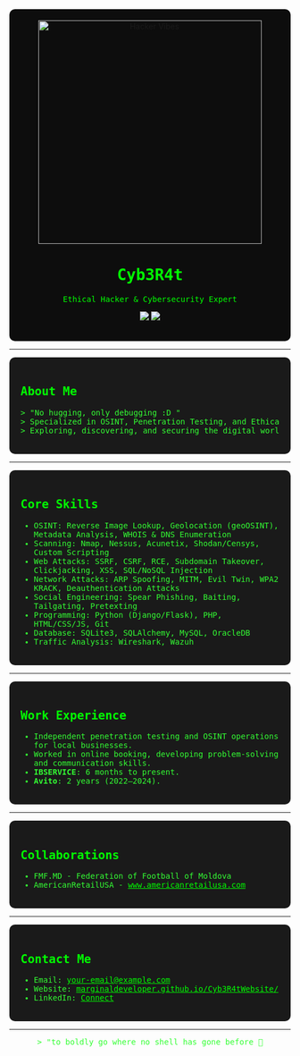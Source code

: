 
<div align="center" style="background-color:#0d0d0d; padding:20px; border-radius:10px;">
  <img src="https://marginaldeveloper.github.io/Cyb3R4tWebsite/deathnote.gif" width="400" alt="Hacker Vibes">
  <h1 style="color:#00ff00; font-family:monospace;">Cyb3R4t</h1>
  <p style="color:#00ff00; font-family:monospace;">Ethical Hacker & Cybersecurity Expert</p>
  <p>
    <a href="https://marginaldeveloper.github.io/Cyb3R4tWebsite/"><img src="https://img.shields.io/badge/Website-Cyb3R4t-blue"></a>
    <a href="mailto:ibservice.85@gmail.com"><img src="https://img.shields.io/badge/Email-Contact-red"></a>
  </p>
</div>

---

<div style="background-color:#1a1a1a; padding:20px; border-radius:10px;">
<h2 style="color:#00ff00; font-family:monospace;">About Me</h2>
<pre style="color:#33ff33; font-family:monospace;">
> "No hugging, only debugging :D "
> Specialized in OSINT, Penetration Testing, and Ethical Hacking.
> Exploring, discovering, and securing the digital world.
</pre>
</div>

---

<div style="background-color:#1a1a1a; padding:20px; border-radius:10px;">
<h2 style="color:#00ff00; font-family:monospace;">Core Skills</h2>
<ul style="color:#33ff33; font-family:monospace;">
<li>OSINT: Reverse Image Lookup, Geolocation (geoOSINT), Metadata Analysis, WHOIS & DNS Enumeration</li>
<li>Scanning: Nmap, Nessus, Acunetix, Shodan/Censys, Custom Scripting</li>
<li>Web Attacks: SSRF, CSRF, RCE, Subdomain Takeover, Clickjacking, XSS, SQL/NoSQL Injection</li>
<li>Network Attacks: ARP Spoofing, MITM, Evil Twin, WPA2 KRACK, Deauthentication Attacks</li>
<li>Social Engineering: Spear Phishing, Baiting, Tailgating, Pretexting</li>
<li>Programming: Python (Django/Flask), PHP, HTML/CSS/JS, Git</li>
<li>Database: SQLite3, SQLAlchemy, MySQL, OracleDB</li>
<li>Traffic Analysis: Wireshark, Wazuh</li>
</ul>
</div>

---

<div style="background-color:#1a1a1a; padding:20px; border-radius:10px;">
<h2 style="color:#00ff00; font-family:monospace;">Work Experience</h2>
<ul style="color:#33ff33; font-family:monospace;">
<li>Independent penetration testing and OSINT operations for local businesses.</li>
<li>Worked in online booking, developing problem-solving and communication skills.</li>
<li><strong>IBSERVICE</strong>: 6 months to present.</li>
<li><strong>Avito</strong>: 2 years (2022–2024).</li>
</ul>
</div>

---

<div style="background-color:#1a1a1a; padding:20px; border-radius:10px;">
<h2 style="color:#00ff00; font-family:monospace;">Collaborations</h2>
<ul style="color:#33ff33; font-family:monospace;">
<li>FMF.MD - Federation of Football of Moldova</li>
<li>AmericanRetailUSA - <a href="http://www.americanretailusa.com" style="color:#00ff00;">www.americanretailusa.com</a></li>
</ul>
</div>

---

<div style="background-color:#1a1a1a; padding:20px; border-radius:10px;">
<h2 style="color:#00ff00; font-family:monospace;">Contact Me</h2>
<ul style="color:#33ff33; font-family:monospace;">
<li>Email: <a href="mailto:your-email@example.com" style="color:#00ff00;">your-email@example.com</a></li>
<li>Website: <a href="https://marginaldeveloper.github.io/Cyb3R4tWebsite/" style="color:#00ff00;">marginaldeveloper.github.io/Cyb3R4tWebsite/</a></li>
<li>LinkedIn: <a href="https://www.linkedin.com" style="color:#00ff00;">Connect</a></li>
</ul>
</div>

---

<pre style="color:#33ff33; font-family:monospace; text-align:center;">
> "to boldly go where no shell has gone before 🔫
</pre>
